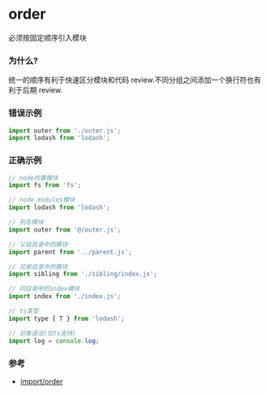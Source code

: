 # order

必须按固定顺序引入模块

### 为什么?

统一的顺序有利于快速区分模块和代码 review.不同分组之间添加一个换行符也有利于后期 review.

### 错误示例

```js
import outer from './outer.js';
import lodash from 'lodash';
```

### 正确示例

```js
// node内置模块
import fs from 'fs';

// node_modules模块
import lodash from 'lodash';

// 别名模块
import outer from '@/outer.js';

// 父级目录中的模块
import parent from '../parent.js';

// 兄弟目录中的模块
import sibling from './sibling/index.js';

// 同目录中的index模块
import index from './index.js';

// ts类型
import type { T } from 'lodash';

// 对象语法(仅ts支持)
import log = console.log;
```

### 参考

- [import/order](https://github.com/benmosher/eslint-plugin-import/blob/master/docs/rules/order.md)
